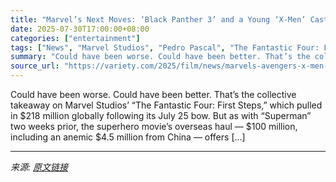```yaml
---
title: "Marvel’s Next Moves: ‘Black Panther 3’ and a Young ‘X-Men’ Cast to ‘Keep the Cost Down’; ‘Blade’ and ‘Deadpool 4’ Are Lower Priorities"
date: 2025-07-30T17:00:00+08:00
categories: ["entertainment"]
tags: ["News", "Marvel Studios", "Pedro Pascal", "The Fantastic Four: First Steps"]
summary: "Could have been worse. Could have been better. That’s the collective takeaway on Marvel Studios’ “The Fantastic Four: First Steps,” which pulled in $218 million globally following its July 25 bow. But"
source_url: "https://variety.com/2025/film/news/marvels-avengers-x-men-black-panther-3-1236474558/"
---
```


Could have been worse. Could have been better. That’s the collective takeaway on Marvel Studios’ “The Fantastic Four: First Steps,” which pulled in $218 million globally following its July 25 bow. But as with “Superman” two weeks prior, the superhero movie’s overseas haul — $100 million, including an anemic $4.5 million from China — offers [&#8230;]

---

*来源: [原文链接](https://variety.com/2025/film/news/marvels-avengers-x-men-black-panther-3-1236474558/)*
